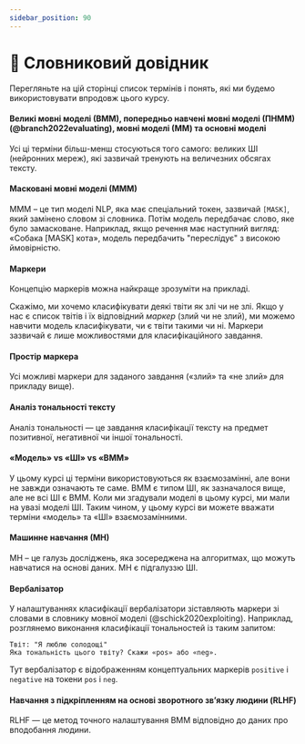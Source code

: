 ```yaml
---
sidebar_position: 90
---
```


# 📙 Словниковий довідник

Перегляньте на цій сторінці список термінів і понять, які ми будемо використовувати впродовж цього курсу.

#### Великі мовні моделі (ВММ), попередньо навчені мовні моделі (ПНММ) (@branch2022evaluating), мовні моделі (ММ) та основні моделі

Усі ці терміни більш-менш стосуються того самого: великих ШІ (нейронних мереж), які зазвичай тренують на величезних обсягах тексту.

#### Масковані мовні моделі (МММ)

MМM – це тип моделі NLP, яка має спеціальний токен, зазвичай `[MASK]`, який замінено словом зі словника. Потім модель передбачає слово, яке було замасковане. Наприклад, якщо речення має наступний вигляд: «Собака [MASK] кота», модель передбачить "переслідує" з високою ймовірністю.

#### Маркери

Концепцію маркерів можна найкраще зрозуміти на прикладі.

Скажімо, ми хочемо класифікувати деякі твіти як злі чи не злі. Якщо у нас є список твітів і їх відповідний _маркер_ (злий чи не злий), ми можемо навчити модель класифікувати, чи є твіти такими чи ні. Маркери зазвичай є лише можливостями для класифікаційного завдання.

#### Простір маркера

Усі можливі маркери для заданого завдання («злий» та «не злий» для прикладу вище).

#### Аналіз тональності тексту

Аналіз тональності — це завдання класифікації тексту на предмет позитивної, негативної чи іншої тональності.

#### «Модель» vs «ШІ» vs «ВММ»

У цьому курсі ці терміни використовуються як взаємозамінні, але вони не завжди означають те саме. ВММ є типом ШІ, як зазначалося вище, але не всі ШІ є ВММ. Коли ми згадували моделі в цьому курсі, ми мали на увазі моделі ШІ. Таким чином, у цьому курсі ви можете вважати терміни «модель» та «ШІ» взаємозамінними.

#### Машинне навчання (МН)

MН – це галузь досліджень, яка зосереджена на алгоритмах, що можуть навчатися на основі даних. MН є підгалуззю ШІ.

#### Вербалізатор

У налаштуваннях класифікації вербалізатори зіставляють маркери зі словами в словнику мовної моделі (@schick2020exploiting). Наприклад, розглянемо виконання класифікації тональностей із таким запитом:

```text
Твіт: "Я люблю солодощі"
Яка тональність цього твіту? Скажи «pos» або «neg».
```

Тут вербалізатор є відображенням концептуальних маркерів `positive` і `negative` на токени `pos` і `neg`.

#### Навчання з підкріпленням на основі зворотного зв’язку людини (RLHF)

RLHF — це метод точного налаштування ВММ відповідно до даних про вподобання людини.

<!-- %%RemarkAutoGlossary::list_all%% -->
